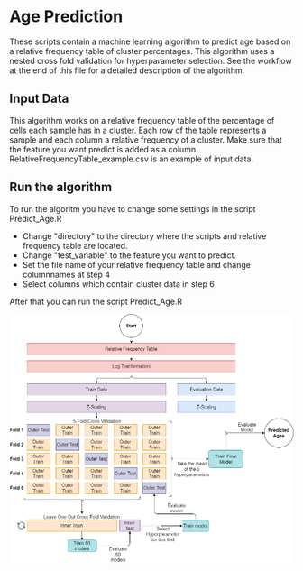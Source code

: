 # Age Prediction
These scripts contain a machine learning algorithm to predict age based on a relative frequency table of cluster percentages. This algorithm uses a nested cross fold validation for hyperparameter selection. See the workflow at the end of this file for a detailed description of the algorithm.

## Input Data
This algorithm works on a relative frequency table of the percentage of cells each sample has in a cluster. Each row of the table represents a sample and each column a relative frequency of a cluster. Make sure that the feature you want predict is added as a column. RelativeFrequencyTable_example.csv is an example of input data.

## Run the algorithm
To run the algoritm you have to change some settings in the script Predict_Age.R
* Change "directory" to the directory where the scripts and relative frequency table are located.
* Change "test_variable" to the feature you want to predict.
* Set the file name of your relative frequency table and change columnnames at step 4
* Select columns which contain cluster data in step 6

After that you can run the script Predict_Age.R

![alt text](Workflow_Prediction.png "Workflow")
